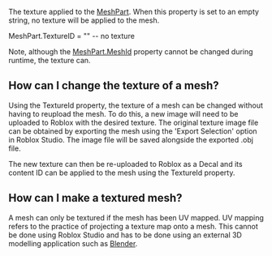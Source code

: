 The texture applied to the [MeshPart](https://developer.roblox.com/en-us/api-reference/class/MeshPart). When this property is set to an empty string, no texture will be applied to the mesh.

MeshPart.TextureID = "" -- no texture

Note, although the [MeshPart.MeshId](https://developer.roblox.com/en-us/api-reference/property/MeshPart/MeshId) property cannot be changed during runtime, the texture can.

How can I change the texture of a mesh?
---------------------------------------

Using the TextureId property, the texture of a mesh can be changed without having to reupload the mesh. To do this, a new image will need to be uploaded to Roblox with the desired texture. The original texture image file can be obtained by exporting the mesh using the 'Export Selection' option in Roblox Studio. The image file will be saved alongside the exported .obj file.

The new texture can then be re-uploaded to Roblox as a Decal and its content ID can be applied to the mesh using the TextureId property.

How can I make a textured mesh?
-------------------------------

A mesh can only be textured if the mesh has been UV mapped. UV mapping refers to the practice of projecting a texture map onto a mesh. This cannot be done using Roblox Studio and has to be done using an external 3D modelling application such as [Blender](https://www.blender.org/).
